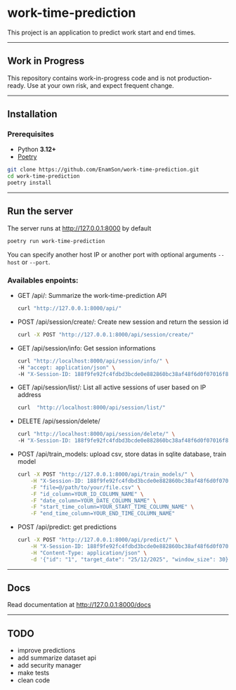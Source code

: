 # work-time-prediction

This project is an application to predict work start and end times.

---

## Work in Progress

This repository contains work-in-progress code and is not production-ready.
Use at your own risk, and expect frequent change.

---

## Installation

### Prerequisites
- Python **3.12+**
- [Poetry](https://python-poetry.org/)

```bash
git clone https://github.com/EnamSon/work-time-prediction.git
cd work-time-prediction
poetry install
```

---

## Run the server

The server runs at http://127.0.0.1:8000 by default

```bash
poetry run work-time-prediction
```

You can specify another host IP or another port with optional arguments `--host` or `--port`.

### Availables enpoints:

- GET /api/: Summarize the work-time-prediction API

    ```bash
    curl "http://127.0.0.1:8000/api/"
    ```

- POST /api/session/create/: Create new session and return the session id

    ```bash
    curl -X POST "http://127.0.0.1:8000/api/session/create/"
    ```    

- GET /api/session/info: Get session informations

    ```bash
    curl "http://localhost:8000/api/session/info/" \
    -H "accept: application/json" \
    -H "X-Session-ID: 188f9fe92fc4fdbd3bcde0e882860bc38af48f6d0f07016f86fdef8d7ff8c672"
    ```

- GET /api/session/list/: List all active sessions of user based on IP address

    ```bash
    curl  "http://localhost:8000/api/session/list/"
    ```

- DELETE /api/session/delete/

    ```bash
    curl "http://localhost:8000/api/session/delete/" \
    -H "X-Session-ID: 188f9fe92fc4fdbd3bcde0e882860bc38af48f6d0f07016f86fdef8d7ff8c672"
    ```

- POST /api/train_models: upload csv, store datas in sqlite database, train model

    ```bash
    curl -X POST "http://127.0.0.1:8000/api/train_models/" \
        -H "X-Session-ID: 188f9fe92fc4fdbd3bcde0e882860bc38af48f6d0f07016f86fdef8d7ff8c672" \
        -F "file=@/path/to/your/file.csv" \
        -F "id_column=YOUR_ID_COLUMN_NAME" \
        -F "date_column=YOUR_DATE_COLUMN_NAME" \
        -F "start_time_column=YOUR_START_TIME_COLUMN_NAME" \
        -F "end_time_column=YOUR_END_TIME_COLUMN_NAME"
    ```

- POST /api/predict: get predictions

    ```bash
    curl -X POST "http://127.0.0.1:8000/api/predict/" \
        -H "X-Session-ID: 188f9fe92fc4fdbd3bcde0e882860bc38af48f6d0f07016f86fdef8d7ff8c672" \
        -H "Content-Type: application/json" \
        -d '{"id": "1", "target_date": "25/12/2025", "window_size": 30}'
    ```

---

## Docs

Read documentation at http://127.0.0.1:8000/docs

---

## TODO

- improve predictions
- add summarize dataset api
- add security manager
- make tests
- clean code
